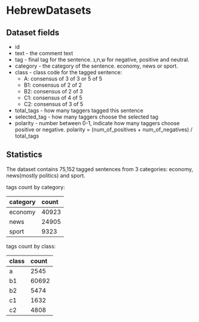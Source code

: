 # HebrewDatasets  

## Dataset fields  
* id
* text - the comment text
* tag - final tag for the sentence. ש,ח,נ for negative, positive and neutral.
* category - the category of the sentence. economy, news or sport.
* class - class code for the tagged sentence: 
  * A: consensus of 3 of 3 or 5 of 5  
  * B1: consensus of 2 of 2
  * B2: consensus of 2 of 3
  * C1: consensus of 4 of 5
  * C2: consensus of 3 of 5 
* total_tags - how many taggers tagged this sentence
* selected_tag - how many taggers choose the selected tag
* polarity - number between 0-1, indicate how many taggers choose positive or negative. polarity = (num_of_positives + num_of_negatives) / total_tags  

## Statistics  

The dataset contains 75,152 tagged sentences from 3 categories: economy, news(mostly politics) and sport.

tags count by category:  

| category | count |  
| :--- | :--- |  
| economy  |  40923 |  
| news     | 24905 |  
| sport    | 9323 |  

tags count by class:  

| class | count |  
| :--- | :--- |  
| a  |  2545 |  
| b1     | 60692 |  
| b2    | 5474 |  
| c1 | 1632 |
| c2 | 4808 |

